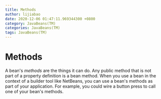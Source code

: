 ```yaml
---
title: Methods
author: lijiabao
date: 2020-12-06 01:47:11.969344300 +0800
category: JavaBeans(TM)
categories: JavaBeans(TM)
tags: JavaBeans(TM)
---
```


# Methods

A bean's *methods* are the things it can do. Any public method that is not part of a property definition is a bean method. When you use a bean in the context of a builder tool like NetBeans, you can use a bean's methods as part of your application. For example, you could wire a button press to call one of your bean's methods.
